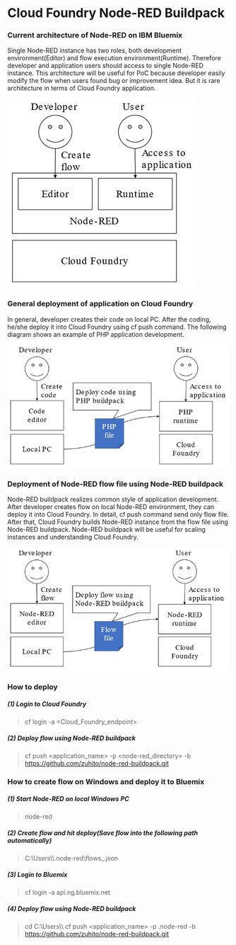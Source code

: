 # Cloud Foundry Node-RED Buildpack

### Current architecture of Node-RED on IBM Bluemix
 Single Node-RED instance has two roles, both development environment(Editor) and flow execution environment(Runtime). Therefore developer and application users should access to single Node-RED instance. This architecture will be useful for PoC because developer easily modify the flow when users found bug or improvement idea. But it is rare architecture in terms of Cloud Foundry application.
 
![nodered-on-bluemix.png](nodered-on-bluemix.png)

### General deployment of application on Cloud Foundry
 In general, developer creates their code on local PC. After the coding, he/she deploy it into Cloud Foundry using cf push command. The following diagram shows an example of PHP application development.
 
![php-buildpack.png](php-buildpack.png)

### Deployment of Node-RED flow file using Node-RED buildpack
 Node-RED buildpack realizes common style of application development. After developer creates flow on local Node-RED environment, they can deploy it into Cloud Foundry. In detail, cf push command send only flow file. After that, Cloud Foundry builds Node-RED instance from the flow file using Node-RED buildpack. Node-RED buildpack will be useful for scaling instances and understanding Cloud Foundry.
 
![node-red-buildpack.png](node-red-buildpack.png)

### How to deploy
##### (1) Login to Cloud Foundry
> cf login -a <Cloud_Foundry_endpoint>
##### (2) Deploy flow using Node-RED buildpack
> cf push <application_name> -p <node-red_directory> -b https://github.com/zuhito/node-red-buildpack.git

### How to create flow on Windows and deploy it to Bluemix
##### (1) Start Node-RED on local Windows PC
> node-red
##### (2) Create flow and hit deploy(Save flow into the following path automatically)
> C:\\Users\\<user name>\\.node-red\\flows_<host name>.json
##### (3) Login to Bluemix
> cf login -a api.ng.bluemix.net
##### (4) Deploy flow using Node-RED buildpack
> cd C:\\Users\\<user name>\\
> cf push <application_name> -p .node-red -b https://github.com/zuhito/node-red-buildpack.git

